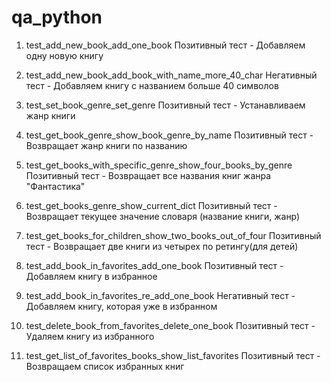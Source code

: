 # qa_python

1) test_add_new_book_add_one_book
    Позитивный тест - Добавляем одну новую книгу

2) test_add_new_book_add_book_with_name_more_40_char
    Негативный тест - Добавляем книгу с названием больше 40 символов

3) test_set_book_genre_set_genre
    Позитивный тест - Устанавливаем жанр книги

4) test_get_book_genre_show_book_genre_by_name
    Позитивный тест - Возвращает жанр книги по названию

5) test_get_books_with_specific_genre_show_four_books_by_genre
    Позитивный тест - Возвращает все названия книг жанра "Фантастика"

6) test_get_books_genre_show_current_dict
    Позитивный тест - Возвращает текущее значение словаря (название книги, жанр)

7) test_get_books_for_children_show_two_books_out_of_four
    Позитивный тест - Возвращает две книги из четырех по ретингу(для детей)

8) test_add_book_in_favorites_add_one_book
    Позитивный тест - Добавляем книгу в избранное

9) test_add_book_in_favorites_re_add_one_book
    Негативный тест - Добавляем книгу, которая уже в избранном

10) test_delete_book_from_favorites_delete_one_book
    Позитивный тест - Удаляем книгу из избранного

11) test_get_list_of_favorites_books_show_list_favorites
    Позитивный тест - Возвращаем список избранных книг
